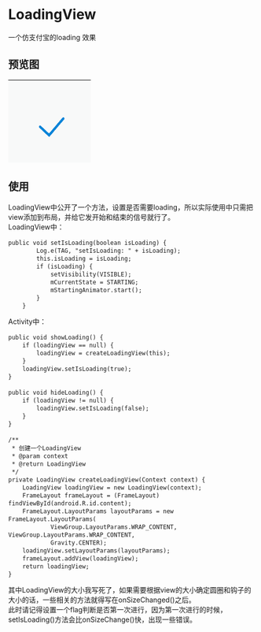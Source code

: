 # LoadingView
一个仿支付宝的loading 效果
## 预览图
![预览图](https://github.com/OLieWaGundam/LoadingView/blob/master/img/LoadingView.gif)
## 使用
LoadingView中公开了一个方法，设置是否需要loading，所以实际使用中只需把view添加到布局，并给它发开始和结束的信号就行了。  
LoadingView中：
```
public void setIsLoading(boolean isLoading) {
        Log.e(TAG, "setIsLoading: " + isLoading);
        this.isLoading = isLoading;
        if (isLoading) {
            setVisibility(VISIBLE);
            mCurrentState = STARTING;
            mStartingAnimator.start();
        }
    }
```
Activity中：
```
public void showLoading() {
    if (loadingView == null) {
        loadingView = createLoadingView(this);
    }
    loadingView.setIsLoading(true);
}

public void hideLoading() {
    if (loadingView != null) {
        loadingView.setIsLoading(false);
    }
}

/**
 * 创建一个LoadingView
 * @param context
 * @return LoadingView
 */
private LoadingView createLoadingView(Context context) {
    LoadingView loadingView = new LoadingView(context);
    FrameLayout frameLayout = (FrameLayout) findViewById(android.R.id.content);
    FrameLayout.LayoutParams layoutParams = new FrameLayout.LayoutParams(
            ViewGroup.LayoutParams.WRAP_CONTENT, ViewGroup.LayoutParams.WRAP_CONTENT, 
            Gravity.CENTER);
    loadingView.setLayoutParams(layoutParams);
    frameLayout.addView(loadingView);
    return loadingView;
}
```
其中LoadingView的大小我写死了，如果需要根据view的大小确定圆圈和钩子的大小的话，一些相关的方法就得写在onSizeChanged()之后。  
此时请记得设置一个flag判断是否第一次进行，因为第一次进行的时候，setIsLoading()方法会比onSizeChange()快，出现一些错误。
